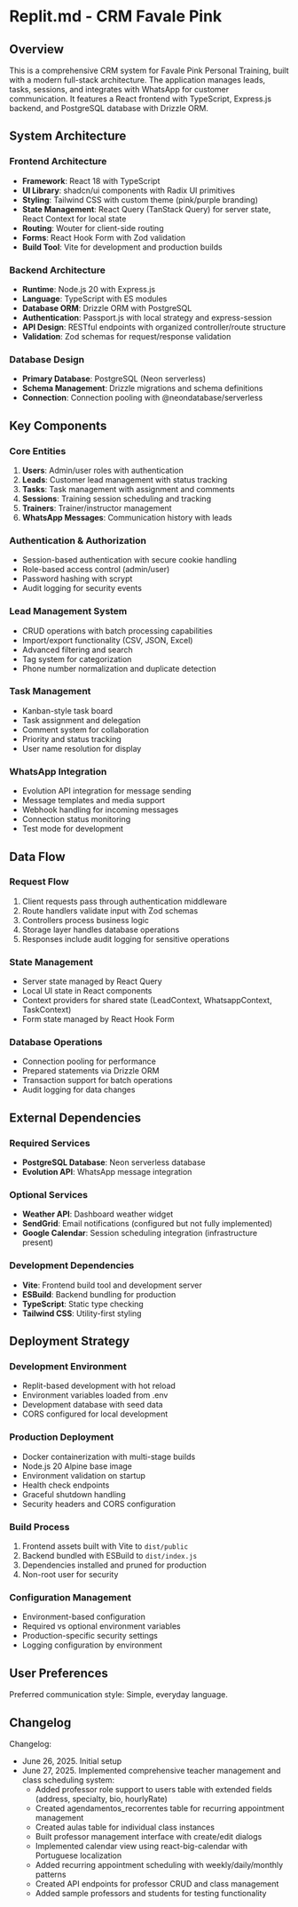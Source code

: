 # Replit.md - CRM Favale Pink

## Overview

This is a comprehensive CRM system for Favale Pink Personal Training, built with a modern full-stack architecture. The application manages leads, tasks, sessions, and integrates with WhatsApp for customer communication. It features a React frontend with TypeScript, Express.js backend, and PostgreSQL database with Drizzle ORM.

## System Architecture

### Frontend Architecture
- **Framework**: React 18 with TypeScript
- **UI Library**: shadcn/ui components with Radix UI primitives
- **Styling**: Tailwind CSS with custom theme (pink/purple branding)
- **State Management**: React Query (TanStack Query) for server state, React Context for local state
- **Routing**: Wouter for client-side routing
- **Forms**: React Hook Form with Zod validation
- **Build Tool**: Vite for development and production builds

### Backend Architecture
- **Runtime**: Node.js 20 with Express.js
- **Language**: TypeScript with ES modules
- **Database ORM**: Drizzle ORM with PostgreSQL
- **Authentication**: Passport.js with local strategy and express-session
- **API Design**: RESTful endpoints with organized controller/route structure
- **Validation**: Zod schemas for request/response validation

### Database Design
- **Primary Database**: PostgreSQL (Neon serverless)
- **Schema Management**: Drizzle migrations and schema definitions
- **Connection**: Connection pooling with @neondatabase/serverless

## Key Components

### Core Entities
1. **Users**: Admin/user roles with authentication
2. **Leads**: Customer lead management with status tracking
3. **Tasks**: Task management with assignment and comments
4. **Sessions**: Training session scheduling and tracking
5. **Trainers**: Trainer/instructor management
6. **WhatsApp Messages**: Communication history with leads

### Authentication & Authorization
- Session-based authentication with secure cookie handling
- Role-based access control (admin/user)
- Password hashing with scrypt
- Audit logging for security events

### Lead Management System
- CRUD operations with batch processing capabilities
- Import/export functionality (CSV, JSON, Excel)
- Advanced filtering and search
- Tag system for categorization
- Phone number normalization and duplicate detection

### Task Management
- Kanban-style task board
- Task assignment and delegation
- Comment system for collaboration
- Priority and status tracking
- User name resolution for display

### WhatsApp Integration
- Evolution API integration for message sending
- Message templates and media support
- Webhook handling for incoming messages
- Connection status monitoring
- Test mode for development

## Data Flow

### Request Flow
1. Client requests pass through authentication middleware
2. Route handlers validate input with Zod schemas
3. Controllers process business logic
4. Storage layer handles database operations
5. Responses include audit logging for sensitive operations

### State Management
- Server state managed by React Query
- Local UI state in React components
- Context providers for shared state (LeadContext, WhatsappContext, TaskContext)
- Form state managed by React Hook Form

### Database Operations
- Connection pooling for performance
- Prepared statements via Drizzle ORM
- Transaction support for batch operations
- Audit logging for data changes

## External Dependencies

### Required Services
- **PostgreSQL Database**: Neon serverless database
- **Evolution API**: WhatsApp message integration

### Optional Services
- **Weather API**: Dashboard weather widget
- **SendGrid**: Email notifications (configured but not fully implemented)
- **Google Calendar**: Session scheduling integration (infrastructure present)

### Development Dependencies
- **Vite**: Frontend build tool and development server
- **ESBuild**: Backend bundling for production
- **TypeScript**: Static type checking
- **Tailwind CSS**: Utility-first styling

## Deployment Strategy

### Development Environment
- Replit-based development with hot reload
- Environment variables loaded from .env
- Development database with seed data
- CORS configured for local development

### Production Deployment
- Docker containerization with multi-stage builds
- Node.js 20 Alpine base image
- Environment validation on startup
- Health check endpoints
- Graceful shutdown handling
- Security headers and CORS configuration

### Build Process
1. Frontend assets built with Vite to `dist/public`
2. Backend bundled with ESBuild to `dist/index.js`
3. Dependencies installed and pruned for production
4. Non-root user for security

### Configuration Management
- Environment-based configuration
- Required vs optional environment variables
- Production-specific security settings
- Logging configuration by environment

## User Preferences

Preferred communication style: Simple, everyday language.

## Changelog

Changelog:
- June 26, 2025. Initial setup
- June 27, 2025. Implemented comprehensive teacher management and class scheduling system:
  - Added professor role support to users table with extended fields (address, specialty, bio, hourlyRate)
  - Created agendamentos_recorrentes table for recurring appointment management
  - Created aulas table for individual class instances
  - Built professor management interface with create/edit dialogs
  - Implemented calendar view using react-big-calendar with Portuguese localization
  - Added recurring appointment scheduling with weekly/daily/monthly patterns
  - Created API endpoints for professor CRUD and class management
  - Added sample professors and students for testing functionality